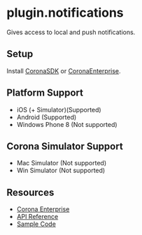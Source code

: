 # plugin.notifications

Gives access to local and push notifications.

## Setup

Install [CoronaSDK](http://coronalabs.com/products/corona-sdk/) or [CoronaEnterprise](http://coronalabs.com/products/enterprise/).

## Platform Support

* iOS (+ Simulator)(Supported)
* Android (Supported)
* Windows Phone 8 (Not supported)

## Corona Simulator Support

* Mac Simulator (Not supported)
* Win Simulator (Not supported)

## Resources

* [Corona Enterprise](http://docs.coronalabs.com/native/)
* [API Reference](http://docs.coronalabs.com/plugin/notifications/index.html)
* [Sample Code](GIT_URL/samples)
